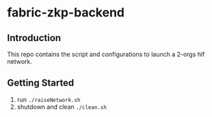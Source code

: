 # fabric-zkp-backend
## Introduction
This repo contains the script and configurations to launch a 2-orgs hlf network.

## Getting Started
1. run `./raiseNetwork.sh`
2. shutdown and clean `./clean.sh`